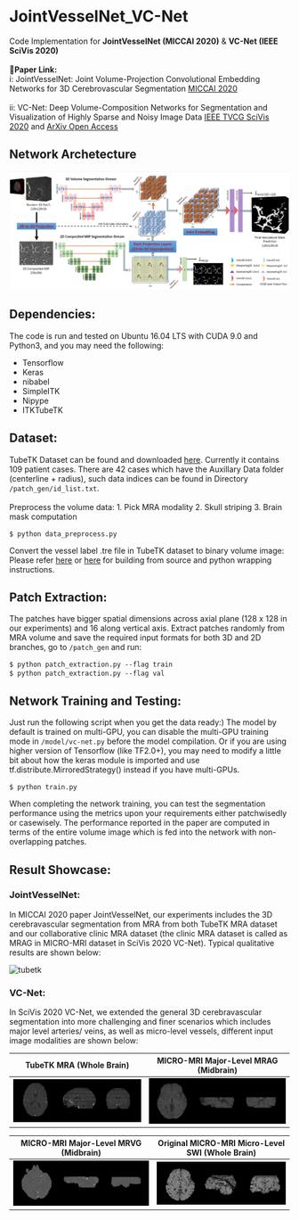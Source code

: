 # JointVesselNet_VC-Net
Code Implementation for **JointVesselNet (MICCAI 2020)** &amp; **VC-Net (IEEE SciVis 2020)**\
\
**:eyes:Paper Link:**\
i: JointVesselNet: Joint Volume-Projection Convolutional Embedding Networks for 3D Cerebrovascular Segmentation [MICCAI 2020](https://link.springer.com/chapter/10.1007/978-3-030-59725-2_11)\
\
ii: VC-Net: Deep Volume-Composition Networks for Segmentation and Visualization of Highly Sparse and Noisy Image Data [IEEE TVCG SciVis 2020](https://ieeexplore.ieee.org/document/9222053) and [ArXiv Open Access](https://arxiv.org/abs/2009.06184)
## Network Archetecture
![Network Architecture](Image/pipeline.png)
## Dependencies:
The code is run and tested on Ubuntu 16.04 LTS with CUDA 9.0 and Python3, and you may need the following:
* Tensorflow
* Keras
* nibabel
* SimpleITK
* Nipype
* ITKTubeTK
## Dataset:
TubeTK Dataset can be found and downloaded [here](https://public.kitware.com/Wiki/TubeTK/Data). Currently it contains 109 patient cases. There are 42 cases which have the Auxillary Data folder (centerline + radius), such data indices can be found in Directory ```/patch_gen/id_list.txt```.\
\
Preprocess the volume data: 1. Pick MRA modality 2. Skull striping 3. Brain mask computation
```
$ python data_preprocess.py
```
Convert the vessel label .tre file in TubeTK dataset to binary volume image:\
Please refer [here](https://github.com/InsightSoftwareConsortium/ITKTubeTK) or [here](https://public.kitware.com/Wiki/TubeTK/Build_Instructions#Slicer) for building from source and python wrapping instructions.
## Patch Extraction:
The patches have bigger spatial dimensions across axial plane (128 x 128 in our experiments) and 16 along vertical axis. Extract patches randomly from MRA volume and save the required input formats for both 3D and 2D branches, go to ```/patch_gen``` and run:
```
$ python patch_extraction.py --flag train
$ python patch_extraction.py --flag val
```
## Network Training and Testing:
Just run the following script when you get the data ready:) The model by default is trained on multi-GPU, you can disable the multi-GPU training mode in ```/model/vc-net.py``` before the model compilation. Or if you are using higher version of Tensorflow (like TF2.0+), you may need to modify a little bit about how the keras module is imported and use tf.distribute.MirroredStrategy() instead if you have multi-GPUs.
```
$ python train.py
```
When completing the network training, you can test the segmentation performance using the metrics upon your requirements either patchwisedly or casewisely. The performance reported in the paper are computed in terms of the entire volume image which is fed into the network with non-overlapping patches. 

## Result Showcase:
### JointVesselNet:
In MICCAI 2020 paper JointVesselNet, our experiments includes the 3D cerebravascular segmentation from MRA from both TubeTK MRA dataset and our collaborative clinic MRA dataset (the clinic MRA dataset is called as MRAG in MICRO-MRI dataset in SciVis 2020 VC-Net). Typical qualitative results are shown below:

![tubetk](Image/TubeTK.PNG)

### VC-Net:
In SciVis 2020 VC-Net, we extended the general 3D cerebravascular segmentation into more challenging and finer scenarios which includes major level arteries/ veins, as well as micro-level vessels, different input image modalities are shown below:

TubeTK MRA (Whole Brain)             |  MICRO-MRI Major-Level MRAG (Midbrain)
:-------------------------:|:-------------------------:
![](Image/MRA.PNG)  |  ![](Image/MRAG.PNG)

MICRO-MRI Major-Level MRVG (Midbrain)             |  Original MICRO-MRI Micro-Level SWI (Whole Brain)
:-------------------------:|:-------------------------:
![](Image/MRVG.PNG)  |  ![](Image/SWI.PNG)
